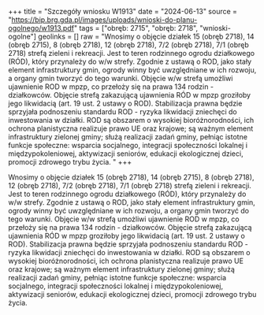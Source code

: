 +++
title = "Szczegóły wniosku W1913"
date = "2024-06-13"
source = "https://bip.brg.gda.pl/images/uploads/wnioski-do-planu-ogolnego/w1913.pdf"
tags = ["obręb: 2715", "obręb: 2718", "wnioski-ogolne"]
geolinks = []
raw = "Wnosimy o objęcie działek 15 (obręb 2718), 14 (obręb 2715), 8 (obręb 2718), 12 (obręb 2718), 7/2 (obręb 2718), 7/1 (obręb 2718) strefą zieleni i rekreacji. Jest to teren rodzinnego ogrodu działkowego (RÓD), który przynależy do w/w strefy. Zgodnie z ustawą o ROD, jako stały element infrastruktury gmin, ogrody winny być uwzględniane w ich rozwoju, a organy gmin tworzyć do tego warunki. Objęcie w/w strefą umożliwi ujawnienie ROD w mpzp, co przełoży się na prawa 134 rodzin - działkowców. Objęcie strefą zakazującą ujawnienia RÓD w mpzp groziłoby jego likwidacią (art. 19 ust. 2 ustawy o ROD). Stabilizacja prawna będzie sprzyjała podnoszeniu standardu ROD - ryzyka likwidacji zniechęci do inwestowania w działki. ROD są obszarem o wysokiej bioróżnorodności, ich ochrona planistyczna realizuje prawo UE oraz krajowe; są ważnym element infrastruktury zielonej gminy; służą realizacji zadań gminy, pełniąc istotne funkcje społeczne: wsparcia socjalnego, integracji społeczności lokalnej i międzypokoleniowej, aktywizacji seniorów, edukacji ekologicznej dzieci, promocji zdrowego trybu życia. "
+++

Wnosimy o objęcie działek 15 (obręb 2718), 14 (obręb 2715), 8 (obręb 2718), 12 (obręb 2718), 7/2
(obręb 2718), 7/1 (obręb 2718) strefą zieleni i rekreacji. Jest to teren rodzinnego ogrodu działkowego (RÓD), który
przynależy do w/w strefy. Zgodnie z ustawą o ROD, jako stały element infrastruktury gmin, ogrody winny być
uwzględniane w ich rozwoju, a organy gmin tworzyć do tego warunki. Objęcie w/w strefą umożliwi ujawnienie ROD
w mpzp, co przełoży się na prawa 134 rodzin - działkowców. Objęcie strefą zakazującą ujawnienia RÓD w mpzp
groziłoby jego likwidacią (art. 19 ust. 2 ustawy o ROD). Stabilizacja prawna będzie sprzyjała podnoszeniu
standardu ROD - ryzyka likwidacji zniechęci do inwestowania w działki. ROD są obszarem o wysokiej
bioróżnorodności, ich ochrona planistyczna realizuje prawo UE oraz krajowe; są ważnym element infrastruktury
zielonej gminy; służą realizacji zadań gminy, pełniąc istotne funkcje społeczne: wsparcia socjalnego, integracji
społeczności lokalnej i międzypokoleniowej, aktywizacji seniorów, edukacji ekologicznej dzieci, promocji zdrowego
trybu życia.



